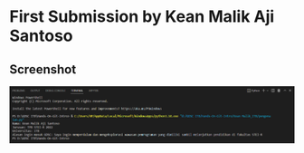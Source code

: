 # First Submission by Kean Malik Aji Santoso

## Screenshot
![Screenshot](screenshot_pengenalan.png)